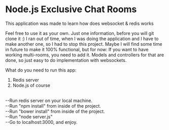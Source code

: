 <h1>Node.js Exclusive Chat Rooms</h2>

<p>This application was made to learn how does websocket & redis works</p>
Feel free to use it as your own.
Just one information, before you will git clone it :)
I ran out of time, when I was doing the application and I have to make another one, so I had to stop this project.
Maybe I will find some time in future to make it 100% functional, but for now:
If you want to have working multi-rooms, you need to add it.
Models and controllers for that are done, so just easy to do implementation with websockets.


What do you need to run this app:<br/>
1) Redis server<br/>
2) Node.js of course<br/><br/>

--Run redis server on your local machine.<br/>
--Run "npm install" from inside of the project.<br/>
--Run "bower install" from inside of the project.<br/>
--Run "node server.js"<br/>
--Go to localhost:3000, and enjoy.